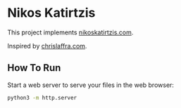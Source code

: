 # Nikos Katirtzis

This project implements [nikoskatirtzis.com](https://nikoskatirtzis.com).

Inspired by [chrislaffra.com](https://chrislaffra.com).

## How To Run

Start a web server to serve your files in the web browser:

```bash
python3 -m http.server
```
